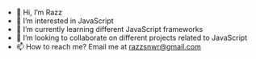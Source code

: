 - 👋 Hi, I’m Razz
- 👀 I’m interested in JavaScript
- 🌱 I’m currently learning different JavaScript frameworks
- 💞️ I’m looking to collaborate on different projects related to JavaScript 
- 📫 How to reach me? Email me at razzsnwr@gmail.com
